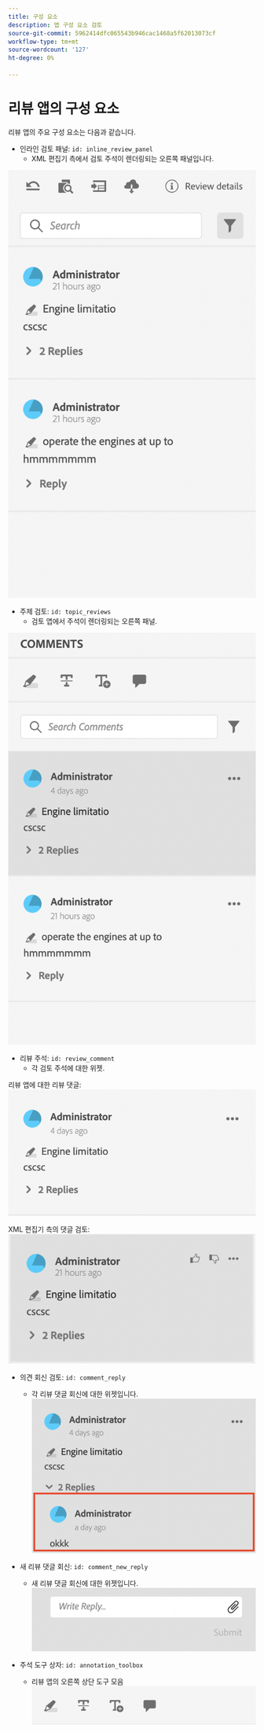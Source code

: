```yaml
---
title: 구성 요소
description: 앱 구성 요소 검토
source-git-commit: 5962414dfc065543b946cac1468a5f62013073cf
workflow-type: tm+mt
source-wordcount: '127'
ht-degree: 0%

---
```



# 리뷰 앱의 구성 요소

리뷰 앱의 주요 구성 요소는 다음과 같습니다.

- 인라인 검토 패널: `id: inline_review_panel`
   - XML 편집기 측에서 검토 주석이 렌더링되는 오른쪽 패널입니다.

![인라인 검토 패널 스크린샷](./imgs/inline_review.png)

- 주제 검토: `id: topic_reviews`
   - 검토 앱에서 주석이 렌더링되는 오른쪽 패널.

![주제 검토 패널 스크린샷](./imgs/topic_reviews.png)

- 리뷰 주석: `id: review_comment`
   - 각 검토 주석에 대한 위젯.

리뷰 앱에 대한 리뷰 댓글:
![댓글 스크린샷 검토](./imgs/review_comment.png)

XML 편집기 측의 댓글 검토:
![댓글 스크린샷 검토](./imgs/review_comment_xmleditor.png)

- 의견 회신 검토: `id: comment_reply`
   - 각 리뷰 댓글 회신에 대한 위젯입니다.
     ![댓글 응답 스크린샷 검토](./imgs/reply.png)

- 새 리뷰 댓글 회신: `id: comment_new_reply`
   - 새 리뷰 댓글 회신에 대한 위젯입니다.
     ![새로운 리뷰 댓글 응답 스크린샷](./imgs/new_reply.png)

- 주석 도구 상자: `id: annotation_toolbox`
   - 리뷰 앱의 오른쪽 상단 도구 모음
     ![주석 도구 상자 스크린샷](./imgs/annotation_toolbox.png)
